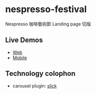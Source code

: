 # nespresso-festival
Nespresso 咖啡藝術節 Landing page 切版

## Live Demos
- [Web](https://goo.gl/bKY71o)
- [Mobile](https://goo.gl/3BGGwr)

## Technology colophon
- carousel plugin: [slick](http://kenwheeler.github.io/slick/)
